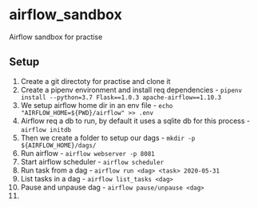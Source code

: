 # airflow_sandbox

Airflow sandbox for practise

## Setup

1. Create a git directoty for practise and clone it
2. Create a pipenv environment and install req dependencies - `pipenv install --python=3.7 Flask==1.0.3 apache-airflow==1.10.3`
3. We setup airflow home dir in an env file - `echo "AIRFLOW_HOME=${PWD}/airflow" >> .env`
4. Airflow req a db to run, by default it uses a sqlite db for this process - `airflow initdb`
5. Then we create a folder to setup our dags - `mkdir -p ${AIRFLOW_HOME}/dags/`
6. Run airflow - `airflow webserver -p 8081`
7. Start airflow scheduler - `airflow scheduler`
8. Run task from a dag - `airflow run <dag> <task> 2020-05-31`
9. List tasks in a dag - `airflow list_tasks <dag>`
10. Pause and unpause dag - `airflow pause/unpause <dag>`
11. 
